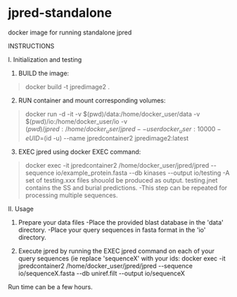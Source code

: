# jpred-standalone
docker image for running standalone jpred

INSTRUCTIONS

I. Initialization and testing

1. BUILD the image:
> docker build -t jpredimage2 .

2. RUN container and mount corresponding volumes:
> docker run -d -it -v $(pwd)/data:/home/docker_user/data -v $(pwd)/io:/home/docker_user/io -v $(pwd)/jpred:/home/docker_user/jpred --user docker_user:10000 -e UID=$(id -u) --name  jpredcontainer2  jpredimage2:latest

3. EXEC jpred using docker EXEC command: 
> docker exec -it jpredcontainer2 /home/docker_user/jpred/jpred --sequence io/example_protein.fasta --db kinases --output io/testing
	-A set of testing.xxx files shouold be produced as output. testing.jnet contains the SS and burial predictions.
	-This step can be repeated for processing multiple sequences.
	

II. Usage

1. Prepare your data files
	-Place the provided blast database in the 'data' directory.
	-Place your query sequences in fasta format in the 'io' directory.

2. Execute jpred by running the EXEC jpred command on each of your query sequences (ie replace 'sequenceX' with your ids:
docker exec -it jpredcontainer2 /home/docker_user/jpred/jpred --sequence io/sequenceX.fasta --db uniref.filt --output io/sequenceX

Run time can be a few hours.


